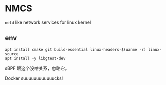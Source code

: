 # NMCS
`netd` like network services for linux kernel

## env
``` shell
apt install cmake git build-essential linux-headers-$(uanme -r) linux-source
apt install -y libgtest-dev
```

sBPF 跟这个没啥关系，忽略它。


Docker suuuuuuuuuuuucks!
